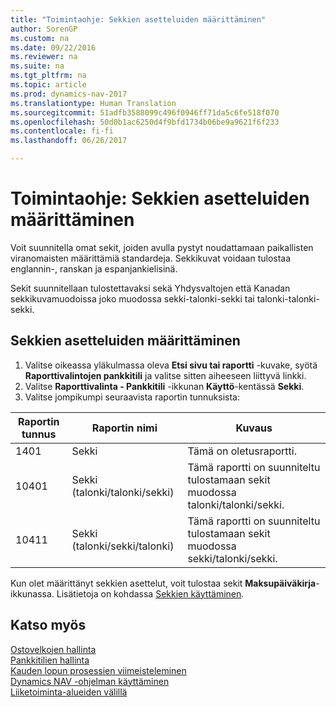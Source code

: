 ```yaml
---
title: "Toimintaohje: Sekkien asetteluiden määrittäminen"
author: SorenGP
ms.custom: na
ms.date: 09/22/2016
ms.reviewer: na
ms.suite: na
ms.tgt_pltfrm: na
ms.topic: article
ms.prod: dynamics-nav-2017
ms.translationtype: Human Translation
ms.sourcegitcommit: 51adfb3588099c496f0946ff71da5c6fe518f070
ms.openlocfilehash: 50d0b1ac6250d4f9bfd1734b06be9a9621f6f233
ms.contentlocale: fi-fi
ms.lasthandoff: 06/26/2017

---
```


# <a name="how-to-define-check-layouts"></a>Toimintaohje: Sekkien asetteluiden määrittäminen

Voit suunnitella omat sekit, joiden avulla pystyt noudattamaan paikallisten viranomaisten määrittämiä standardeja. Sekkikuvat voidaan tulostaa englannin-, ranskan ja espanjankielisinä.

Sekit suunnitellaan tulostettavaksi sekä Yhdysvaltojen että Kanadan sekkikuvamuodoissa joko muodossa sekki-talonki-sekki tai talonki-talonki-sekki.

## <a name="to-define-check-layouts"></a>Sekkien asetteluiden määrittäminen
1. Valitse oikeassa yläkulmassa oleva **Etsi sivu tai raportti** -kuvake, syötä **Raporttivalintojen pankkitili** ja valitse sitten aiheeseen liittyvä linkki.
2. Valitse **Raporttivalinta - Pankkitili** -ikkunan **Käyttö**-kentässä **Sekki**.
3. Valitse jompikumpi seuraavista raportin tunnuksista:

| Raportin tunnus   | Raportin nimi   | Kuvaus |
|-------------|---------------|-------------|
|1401|Sekki|Tämä on oletusraportti.|
|10401|Sekki (talonki/talonki/sekki)|Tämä raportti on suunniteltu tulostamaan sekit muodossa talonki/talonki/sekki.|
|10411|Sekki (talonki/sekki/talonki)|Tämä raportti on suunniteltu tulostamaan sekit muodossa sekki/talonki/sekki.|

Kun olet määrittänyt sekkien asettelut, voit tulostaa sekit **Maksupäiväkirja**-ikkunassa. Lisätietoja on kohdassa [Sekkien käyttäminen](payables-how-work-checks.md).

## <a name="see-also"></a>Katso myös
[Ostovelkojen hallinta](payables-manage-payables.md)  
[Pankkitilien hallinta](bank-manage-bank-accounts.md)   
[Kauden lopun prosessien viimeisteleminen](year-how-complete-period-end-processes.md)  
[Dynamics NAV -ohjelman käyttäminen](ui-work-product.md)  
[Liiketoiminta-alueiden välillä](ui-across-business-areas.md)

